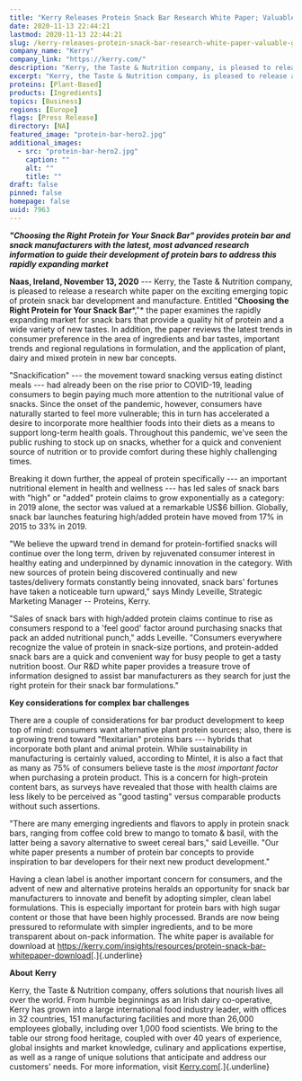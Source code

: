 ```yaml
---
title: "Kerry Releases Protein Snack Bar Research White Paper; Valuable Guide to New Trends in Snack Bar Development"
date: 2020-11-13 22:44:21
lastmod: 2020-11-13 22:44:21
slug: /kerry-releases-protein-snack-bar-research-white-paper-valuable-guide-new-trends-snack-bar
company_name: "Kerry"
company_link: "https://kerry.com/"
description: "Kerry, the Taste & Nutrition company, is pleased to release a research white paper on the exciting emerging topic of protein snack bar development and manufacture. Entitled “Choosing the Right Protein for Your Snack Bar,” the paper examines the rapidly expanding market for snack bars that provide a quality hit of protein and a wide variety of new tastes. In addition, the paper reviews the latest trends in consumer preference in the area of ingredients and bar tastes, important trends and regional regulations in formulation, and the application of plant, dairy and mixed protein in new bar concepts."
excerpt: "Kerry, the Taste & Nutrition company, is pleased to release a research white paper on the exciting emerging topic of protein snack bar development and manufacture. Entitled “Choosing the Right Protein for Your Snack Bar,” the paper examines the rapidly expanding market for snack bars that provide a quality hit of protein and a wide variety of new tastes. In addition, the paper reviews the latest trends in consumer preference in the area of ingredients and bar tastes, important trends and regional regulations in formulation, and the application of plant, dairy and mixed protein in new bar concepts."
proteins: [Plant-Based]
products: [Ingredients]
topics: [Business]
regions: [Europe]
flags: [Press Release]
directory: [NA]
featured_image: "protein-bar-hero2.jpg"
additional_images:
  - src: "protein-bar-hero2.jpg"
    caption: ""
    alt: ""
    title: ""
draft: false
pinned: false
homepage: false
uuid: 7963
---
```

***"Choosing the Right Protein for Your Snack Bar" provides protein bar
and snack manufacturers with the latest, most advanced research
information to guide their development of protein bars to address this
rapidly expanding market***

**Naas, Ireland, November 13, 2020** --- Kerry, the Taste & Nutrition
company, is pleased to release a research white paper on the exciting
emerging topic of protein snack bar development and manufacture.
Entitled "**Choosing the Right Protein for Your Snack Bar***,"* the
paper examines the rapidly expanding market for snack bars that provide
a quality hit of protein and a wide variety of new tastes. In addition,
the paper reviews the latest trends in consumer preference in the area
of ingredients and bar tastes, important trends and regional regulations
in formulation, and the application of plant, dairy and mixed protein in
new bar concepts.

"Snackification" --- the movement toward snacking versus eating distinct
meals --- had already been on the rise prior to COVID-19, leading
consumers to begin paying much more attention to the nutritional value
of snacks. Since the onset of the pandemic, however, consumers have
naturally started to feel more vulnerable; this in turn has accelerated
a desire to incorporate more healthier foods into their diets as a means
to support long-term health goals. Throughout this pandemic, we've seen
the public rushing to stock up on snacks, whether for a quick and
convenient source of nutrition or to provide comfort during these highly
challenging times.

Breaking it down further, the appeal of protein specifically --- an
important nutritional element in health and wellness --- has led sales
of snack bars with "high" or "added" protein claims to grow
exponentially as a category: in 2019 alone, the sector was valued at a
remarkable US\$6 billion. Globally, snack bar launches featuring
high/added protein have moved from 17% in 2015 to 33% in 2019.

"We believe the upward trend in demand for protein-fortified snacks will
continue over the long term, driven by rejuvenated consumer interest in
healthy eating and underpinned by dynamic innovation in the category.
With new sources of protein being discovered continually and new
tastes/delivery formats constantly being innovated, snack bars' fortunes
have taken a noticeable turn upward," says Mindy Leveille, Strategic
Marketing Manager -- Proteins, Kerry.

"Sales of snack bars with high/added protein claims continue to rise as
consumers respond to a 'feel good' factor around purchasing snacks that
pack an added nutritional punch," adds Leveille. "Consumers everywhere
recognize the value of protein in snack-size portions, and protein-added
snack bars are a quick and convenient way for busy people to get a tasty
nutrition boost. Our R&D white paper provides a treasure trove of
information designed to assist bar manufacturers as they search for just
the right protein for their snack bar formulations."

**Key considerations for complex bar challenges**

There are a couple of considerations for bar product development to keep
top of mind: consumers want alternative plant protein sources; also,
there is a growing trend toward "flexitarian" proteins bars --- hybrids
that incorporate both plant and animal protein. While sustainability in
manufacturing is certainly valued, according to Mintel, it is also a
fact that as many as 75% of consumers believe taste is the *most
important* *factor* when purchasing a protein product. This is a concern
for high-protein content bars, as surveys have revealed that those with
health claims are less likely to be perceived as "good tasting" versus
comparable products without such assertions.

"There are many emerging ingredients and flavors to apply in protein
snack bars, ranging from coffee cold brew to mango to tomato & basil,
with the latter being a savory alternative to sweet cereal bars," said
Leveille. "Our white paper presents a number of protein bar concepts to
provide inspiration to bar developers for their next new product
development."

Having a clean label is another important concern for consumers, and the
advent of new and alternative proteins heralds an opportunity for snack
bar manufacturers to innovate and benefit by adopting simpler, clean
label formulations. This is especially important for protein bars with
high sugar content or those that have been highly processed. Brands are
now being pressured to reformulate with simpler ingredients, and to be
more transparent about on-pack information. The white paper is available
for download at
<https://kerry.com/insights/resources/protein-snack-bar-whitepaper-download>[.]{.underline}

**About** **Kerry**

Kerry, the Taste & Nutrition company, offers solutions that nourish
lives all over the world. From humble beginnings as an Irish dairy
co-operative, Kerry has grown into a large international food industry
leader, with offices in 32 countries, 151 manufacturing facilities and
more than 26,000 employees globally, including over 1,000 food
scientists. We bring to the table our strong food heritage, coupled with
over 40 years of experience, global insights and market knowledge,
culinary and applications expertise, as well as a range of unique
solutions that anticipate and address our customers' needs. For more
information, visit [Kerry.com](http://www.kerry.com)[.]{.underline}
